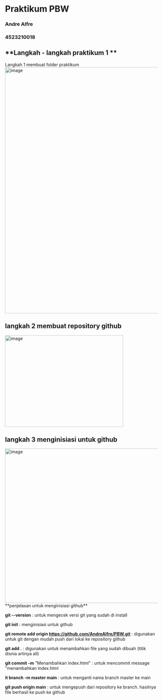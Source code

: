 # Praktikum PBW 
### Andre Alfre 
### 4523210018 

## **Langkah - langkah praktikum 1 **
Langkah 1 membuat folder praktikum 
<img width="1152" height="811" alt="image" src="https://github.com/user-attachments/assets/473d2d22-b57c-4752-873a-5efd6320fe90" />

## **langkah 2 membuat repository github**  
<img width="389" height="302" alt="image" src="https://github.com/user-attachments/assets/c155b2e3-467f-43c0-b418-660ffd95f700" />

## **langkah 3 menginisiasi untuk github**
<img width="1042" height="509" alt="image" src="https://github.com/user-attachments/assets/6ed74f5a-e90c-4cdd-8713-c076fb129be6" />
**penjelasan untuk menginisiasi github** 

**git --version** : untuk mengecek versi git yang sudah di install 

**git init** : menginisiasi untuk github 

**git remote add origin https://github.com/AndreAlfre/PBW.git** : digunakan untuk git dengan mudah push dari lokal ke repository github

**git add .** : digunakan untuk menambahkan file yang sudah dibuah (titik disnia artinya all) 

**git commit -m** "Menambahkan index.html" : untuk mencommit message "menambahkan index.html 

**it branch -m master main** : untuk menganti nama branch master ke main 

**git push origin main** : untuk mengepush dari repository ke branch. hasilnya file berhasil ke push ke github 

